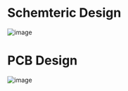 # Schemteric Design 

![image](https://github.com/omarfarukbadhon/One-Channel-Relay/assets/95760658/f8ab949c-79fe-4815-b1c3-0c5fd71ba149)

# PCB Design

![image](https://github.com/omarfarukbadhon/One-Channel-Relay/assets/95760658/e003c383-228f-4942-acd7-4624ca0082f3)
